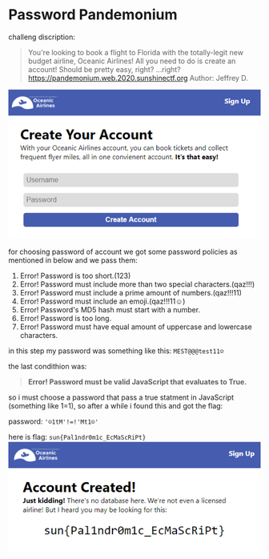 # Password Pandemonium
challeng discription:
>You're looking to book a flight to Florida with the totally-legit new budget airline, Oceanic Airlines! All you need to do is create an account! Should be pretty easy, right?
...right?
>https://pandemonium.web.2020.sunshinectf.org
>Author: Jeffrey D.
>

![](https://github.com/majidgourkani/ctf-writeup/blob/master/WEB/2020/sunshineCTF/12.PNG)

for choosing password of account we got some password policies as mentioned in below and we pass them:
1) Error! Password is too short.(123)
2) Error! Password must include more than two special characters.(qaz!!!)
3) Error! Password must include a prime amount of numbers.(qaz!!!11)
4) Error! Password must include an emoji.(qaz!!!11☺)
5) Error! Password's MD5 hash must start with a number.
6) Error! Password is too long.
7) Error! Password must have equal amount of uppercase and lowercase characters.

in this step my password was something like this:  `MEST@@@test11☺`


the last condithion was:


>**Error! Password must be valid JavaScript that evaluates to True.**


so i must choose a password that pass a true statment in JavaScript (something like 1=1), so after a while i found this
and got the flag:


password: `'☺1tM'!=!'Mt1☺'`


here is flag: `sun{Pal1ndr0m1c_EcMaScRiPt}`
![](https://github.com/majidgourkani/ctf-writeup/blob/master/WEB/2020/sunshineCTF/13.PNG)
